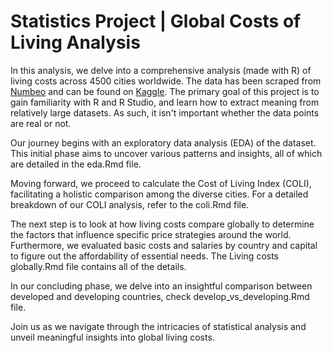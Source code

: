 # Statistics Project | Global Costs of Living Analysis
In this analysis, we delve into a comprehensive analysis (made with R) of living costs across 4500 cities worldwide. The data has been scraped from [Numbeo](https://www.numbeo.com/) and can be found on [Kaggle](https://www.kaggle.com/datasets/mvieira101/global-cost-of-living/data?select=cost-of-living_v2.csv). 
The primary goal of this project is to gain familiarity with R and R Studio, and learn how to extract meaning from relatively large datasets. As such, it isn't important whether the data points are real or not.

Our journey begins with an exploratory data analysis (EDA) of the dataset. This initial phase aims to uncover various patterns and insights, all of which are detailed in the eda.Rmd file.

Moving forward, we proceed to calculate the Cost of Living Index (COLI), facilitating a holistic comparison among the diverse cities. For a detailed breakdown of our COLI analysis, refer to the coli.Rmd file.

The next step is to look at how living costs compare globally to determine the factors that influence specific price strategies around the world. Furthermore, we evaluated basic costs and salaries by country and capital to figure out the affordability of essential needs. The Living costs globally.Rmd file contains all of the details.

In our concluding phase, we delve into an insightful comparison between developed and developing countries, check develop_vs_developing.Rmd file.

Join us as we navigate through the intricacies of statistical analysis and unveil meaningful insights into global living costs.
